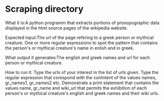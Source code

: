 # Scraping directory

What it is:A python programm that extracts portions of prosopographic data displayed in the html source pages of the wikipedia website.




Expected input:The url of the page refering to a greek person or mythical creature.
One or more regular expressions to spot the pattern that contains the person's or mythical creature's name in enlish and in greek.



What output it generates:The english and greek names and url for each person or mythical creature.


How to run it: Type the urls of your interest in the list of urls given. Type the regular expression that corespond with the contntent of the values names, gr_names1, gr_names2 etc. Demonstrate a print statement that contains the values name, gr_name and wiki_url that permits the exhibition of each person's or mythical creature's english and greek names and their wiki urls. 



